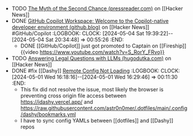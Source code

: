 - TODO [The Myth of the Second Chance (pressreader.com)](https://news.ycombinator.com/item?id=40189928) on [[Hacker News]]
- DONE [GitHub Copilot Workspace: Welcome to the Copilot-native developer environment (github.blog)](https://news.ycombinator.com/item?id=40200081) on [[Hacker News]] #GitHub/Copilot
  :LOGBOOK:
  CLOCK: [2024-05-04 Sat 19:39:22]--[2024-05-04 Sat 20:34:48] => 00:55:26
  :END:
	- DONE [[GitHub/Copilot]] just got promoted to Captain on [[Fireship]]
	  {{video https://www.youtube.com/watch?v=S_RorY_FRvo}}
- TODO [Answering Legal Questions with LLMs (hugodutka.com)](https://news.ycombinator.com/item?id=40198458) on [[Hacker News]]
- DONE #fix [[Dashy]] [Remote Config Not Loading](https://github.com/Lissy93/dashy/blob/master/docs/troubleshooting.md#remote-config-not-loading)
  :LOGBOOK:
  CLOCK: [2024-05-01 Wed 16:18:16]--[2024-05-01 Wed 16:29:46] => 00:11:30
  :END:
	- This fix did not resolve the issue, most likely the browser is preventing cross origin file access between https://idashy.vercel.app/ and https://raw.githubusercontent.com/astr0n0mer/.dotfiles/main/.config/dashy/bookmarks.yml
	- I have to sync config YAMLs between [[dotfiles]] and [[Dashy]] repos